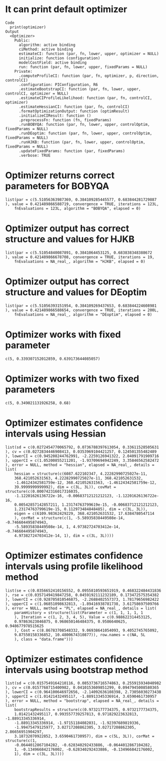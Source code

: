 # It can print default optimizer

    Code
      print(optimizer)
    Output
      <Optimizer>
        Public:
          algorithm: active binding
          ciMethod: active binding
          estimateCI: function (par, fn, lower, upper, optimizer = NULL) 
          initialize: function (configuration) 
          modelCostField: active binding
          run: function (par, fn, lower, upper, fixedParams = NULL) 
        Private:
          .computeProfileCI: function (par, fn, optimizer, p, direction, controlCI) 
          .configuration: PIConfiguration, R6
          .estimateBootstrapCI: function (par, fn, lower, upper, controlCI, optimizer = NULL) 
          .estimateCIProfileLikelihood: function (par, fn, controlCI, optimizer) 
          .estimateHessianCI: function (par, fn, controlCI) 
          .formatOptimizationOutput: function (optimResult) 
          .initializeCIResult: function () 
          .preprocessFn: function (fn, fixedParams) 
          .runBOBYQA: function (par, fn, lower, upper, controlOptim, fixedParams = NULL) 
          .runDEoptim: function (par, fn, lower, upper, controlOptim, fixedParams = NULL) 
          .runHJKB: function (par, fn, lower, upper, controlOptim, fixedParams = NULL) 
          .updateFixedParams: function (par, fixedParams) 
          .verbose: TRUE

# Optimizer returns correct parameters for BOBYQA

    list(par = c(5.51056363987369, 0.384109285445577, 0.683844281729887
    ), value = 0.421489866588719, convergence = TRUE, iterations = 123L, 
        fnEvaluations = 123L, algorithm = "BOBYQA", elapsed = 0)

# Optimizer output has correct structure and values for HJKB

    list(par = c(5.51054840087891, 0.3841064453125, 0.683838348388672
    ), value = 0.421489866678708, convergence = TRUE, iterations = 19, 
        fnEvaluations = NA_real_, algorithm = "HJKB", elapsed = 0)

# Optimizer output has correct structure and values for DEoptim

    list(par = c(5.51056393151954, 0.384109269437653, 0.683844224608981
    ), value = 0.421489866588654, convergence = TRUE, iterations = 200L, 
        fnEvaluations = NA_real_, algorithm = "DEoptim", elapsed = 0)

# Optimizer works with fixed parameter

    c(5, 0.339307152012859, 0.639173644085057)

# Optimizer works with two fixed parameters

    c(5, 0.349021131926258, 0.68)

# Optimizer estimates confidence intervals using Hessian

    list(sd = c(0.0272454770065792, 0.0736788397613054, 0.33611528505631
    ), cv = c(0.0272834446908413, 0.0353969104421257, 0.124501355482489
    ), lowerCI = c(0.945208244762991, -2.2259126941322, 2.04091791909716
    ), upperCI = c(1.05200855211201, -1.93709694942249, 3.35846562582472
    ), error = NULL, method = "hessian", elapsed = NA_real_, details = list(
        hessian = structure(c(6087.622102347, 4.22282990725027e-11, 
        368.421052631563, 4.22282990725027e-11, 368.421052631532, 
        -1.46124342581759e-12, 368.421052631563, -1.46124342581759e-12, 
        39.9999999999992), dim = c(3L, 3L)), covMat = structure(c(0.000742316017316035, 
        -1.12201626136722e-16, -0.00683712121212123, -1.12201626136722e-16, 
        0.00542857142857211, 1.23174763799619e-15, -0.00683712121212123, 
        1.23174763799619e-15, 0.112973484848485), dim = c(3L, 3L)), 
        eigen = c(6109.98362429229, 368.421052631532, 17.6384780547114
        ), corMat = structure(c(1, -5.58935838449508e-14, -0.746604495874943, 
        -5.58935838449508e-14, 1, 4.97382724703412e-14, -0.746604495874943, 
        4.97382724703412e-14, 1), dim = c(3L, 3L))))

# Optimizer estimates confidence intervals using profile likelihood method

    list(se = c(0.0356652410156552, 0.0955810593651919, 0.468322484431836
    ), rse = c(0.0357149419847258, 0.0459192111232189, 0.173472575354382
    ), lowerCI = c(0.928705810546875, -2.2688402557373, 1.78179656982422
    ), upperCI = c(1.06851098632813, -1.89416938781738, 3.61758697509766
    ), error = NULL, method = "PL", elapsed = NA_real_, details = list(
        paramHistory = structure(list(Parameter = c(1, 1, 1, 1, 1
        ), Iteration = c(1, 2, 3, 4, 5), Value = c(0.988622314453125, 
        0.97863623046875, 0.968650146484375, 0.9586640625, 0.948677978515625
        ), Cost = c(8.86783708548332, 9.06938641054093, 9.4052745765092, 
        9.87550158336852, 10.4800674310877)), row.names = c(NA, 5L
        ), class = "data.frame")))

# Optimizer estimates confidence intervals using bootstrap method

    list(sd = c(0.0157549164210116, 0.0853736716574863, 0.255915934040982
    ), cv = c(0.0157768715400982, 0.0410153609851299, 0.0947945008580365
    ), lowerCI = c(0.964100646972656, -2.14092636108398, 2.73056030273438
    ), upperCI = c(1.01421432495117, -1.88913345336914, 3.6590461730957
    ), error = NULL, method = "bootstrap", elapsed = NA_real_, details = list(
        bootstrapResults = structure(c(0.9732177734375, 0.9732177734375, 
        1.01421432495117, 0.993557739257813, 0.971829223632813, -1.88913345336914, 
        -1.88913345336914, -1.97151184082031, -1.92397689819336, 
        -1.99475479125977, 3.02717208862305, 3.02717208862305, 2.86656951904297, 
        3.18732070922852, 3.6590461730957), dim = c(5L, 3L)), corMat = structure(c(1, 
        -0.0644012867104282, -0.628340292433886, -0.0644012867104282, 
        1, -0.134966842176002, -0.628340292433886, -0.134966842176002, 
        1), dim = c(3L, 3L))))

